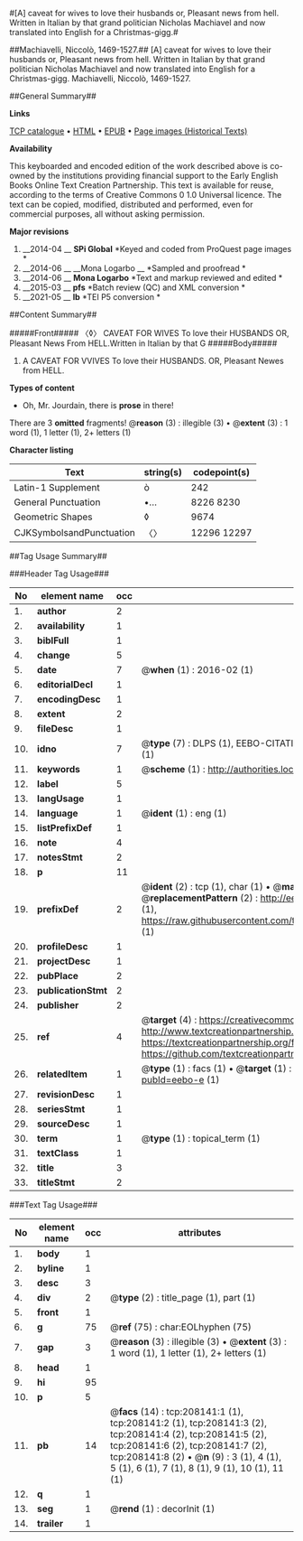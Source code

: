 #[A] caveat for wives to love their husbands or, Pleasant news from hell. Written in Italian by that grand politician Nicholas Machiavel and now translated into English for a Christmas-gigg.#

##Machiavelli, Niccolò, 1469-1527.##
[A] caveat for wives to love their husbands or, Pleasant news from hell. Written in Italian by that grand politician Nicholas Machiavel and now translated into English for a Christmas-gigg.
Machiavelli, Niccolò, 1469-1527.

##General Summary##

**Links**

[TCP catalogue](http://www.ota.ox.ac.uk/tcp/)  • 
[HTML](http://tei.it.ox.ac.uk/tcp/Texts-HTML/free/B43/B43389.html)  • 
[EPUB](http://tei.it.ox.ac.uk/tcp/Texts-EPUB/free/B43/B43389.epub) • 
[Page images (Historical Texts)](https://historicaltexts.jisc.ac.uk/eebo-297426152e)

**Availability**

This keyboarded and encoded edition of the work described above is co-owned by the
    institutions providing financial support to the Early English Books Online Text Creation
    Partnership. This text is available for reuse, according to the terms of  Creative Commons 0 1.0 Universal
    licence. The text can be copied, modified, distributed and performed, even for commercial
    purposes, all without asking permission.

**Major revisions**

1. __2014-04 __ __SPi Global__ *Keyed and coded from ProQuest page images *
1. __2014-06 __ __Mona Logarbo __ *Sampled and proofread *
1. __2014-06 __ __Mona Logarbo__ *Text and markup reviewed and edited *
1. __2015-03 __ __pfs__ *Batch review (QC) and XML conversion *
1. __2021-05 __ __lb__ *TEI P5 conversion *

##Content Summary##

#####Front#####
〈◊〉 CAVEAT FOR WIVES To love their HUSBANDS OR, Pleasant News From HELL.Written in Italian by that G
#####Body#####

1. A CAVEAT FOR VVIVES To love their HUSBANDS. OR, Pleasant Newes from HELL.

**Types of content**

  * Oh, Mr. Jourdain, there is **prose** in there!

There are 3 **omitted** fragments! 
 @__reason__ (3) : illegible (3)  •  @__extent__ (3) : 1 word (1), 1 letter (1), 2+ letters (1)

**Character listing**


|Text|string(s)|codepoint(s)|
|---|---|---|
|Latin-1 Supplement|ò|242|
|General Punctuation|•…|8226 8230|
|Geometric Shapes|◊|9674|
|CJKSymbolsandPunctuation|〈〉|12296 12297|

##Tag Usage Summary##

###Header Tag Usage###

|No|element name|occ|attributes|
|---|---|---|---|
|1.|__author__|2||
|2.|__availability__|1||
|3.|__biblFull__|1||
|4.|__change__|5||
|5.|__date__|7| @__when__ (1) : 2016-02 (1)|
|6.|__editorialDecl__|1||
|7.|__encodingDesc__|1||
|8.|__extent__|2||
|9.|__fileDesc__|1||
|10.|__idno__|7| @__type__ (7) : DLPS (1), EEBO-CITATION (1), VID (1), EEBO-PROQUEST (1), OCLC (2), STC (1)|
|11.|__keywords__|1| @__scheme__ (1) : http://authorities.loc.gov/ (1)|
|12.|__label__|5||
|13.|__langUsage__|1||
|14.|__language__|1| @__ident__ (1) : eng (1)|
|15.|__listPrefixDef__|1||
|16.|__note__|4||
|17.|__notesStmt__|2||
|18.|__p__|11||
|19.|__prefixDef__|2| @__ident__ (2) : tcp (1), char (1)  •  @__matchPattern__ (2) : ([0-9\-]+):([0-9IVX]+) (1), (.+) (1)  •  @__replacementPattern__ (2) : http://eebo.chadwyck.com/downloadtiff?vid=$1&page=$2 (1), https://raw.githubusercontent.com/textcreationpartnership/Texts/master/tcpchars.xml#$1 (1)|
|20.|__profileDesc__|1||
|21.|__projectDesc__|1||
|22.|__pubPlace__|2||
|23.|__publicationStmt__|2||
|24.|__publisher__|2||
|25.|__ref__|4| @__target__ (4) : https://creativecommons.org/publicdomain/zero/1.0/ (1), http://www.textcreationpartnership.org/docs/. (1), https://textcreationpartnership.org/faq/#faq05 (1), https://github.com/textcreationpartnership (1)|
|26.|__relatedItem__|1| @__type__ (1) : facs (1)  •  @__target__ (1) : https://data.historicaltexts.jisc.ac.uk/view?pubId=eebo-e (1)|
|27.|__revisionDesc__|1||
|28.|__seriesStmt__|1||
|29.|__sourceDesc__|1||
|30.|__term__|1| @__type__ (1) : topical_term (1)|
|31.|__textClass__|1||
|32.|__title__|3||
|33.|__titleStmt__|2||


###Text Tag Usage###

|No|element name|occ|attributes|
|---|---|---|---|
|1.|__body__|1||
|2.|__byline__|1||
|3.|__desc__|3||
|4.|__div__|2| @__type__ (2) : title_page (1), part (1)|
|5.|__front__|1||
|6.|__g__|75| @__ref__ (75) : char:EOLhyphen (75)|
|7.|__gap__|3| @__reason__ (3) : illegible (3)  •  @__extent__ (3) : 1 word (1), 1 letter (1), 2+ letters (1)|
|8.|__head__|1||
|9.|__hi__|95||
|10.|__p__|5||
|11.|__pb__|14| @__facs__ (14) : tcp:208141:1 (1), tcp:208141:2 (1), tcp:208141:3 (2), tcp:208141:4 (2), tcp:208141:5 (2), tcp:208141:6 (2), tcp:208141:7 (2), tcp:208141:8 (2)  •  @__n__ (9) : 3 (1), 4 (1), 5 (1), 6 (1), 7 (1), 8 (1), 9 (1), 10 (1), 11 (1)|
|12.|__q__|1||
|13.|__seg__|1| @__rend__ (1) : decorInit (1)|
|14.|__trailer__|1||
